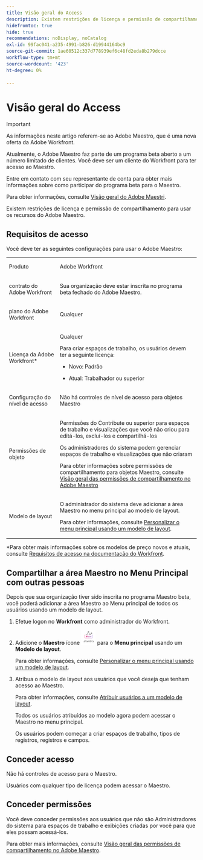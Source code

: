 ```yaml
---
title: Visão geral do Access
description: Existem restrições de licença e permissão de compartilhamento para usar os recursos do Adobe Maestro.
hidefromtoc: true
hide: true
recommendations: noDisplay, noCatalog
exl-id: 99fac041-a235-4991-b826-d19944164bc9
source-git-commit: 1ae60512c337d778939ef6c48fd2eda8b279dcce
workflow-type: tm+mt
source-wordcount: '423'
ht-degree: 0%

---
```


<!--update the metadata with real things when making this public; also update the description with something like this: Not all users in the organization have the same access and permissions to use Adobe Maestro. This article describes the levels of access that users could have to Adobe Maestro. -->
<!--update the title and the metadata title if Maestro is NOT its own product - because the title is too generic for it being a Workfront capability-->

# Visão geral do Access

>[!IMPORTANT]
>
>As informações neste artigo referem-se ao Adobe Maestro, que é uma nova oferta da Adobe Workfront.
>
>Atualmente, o Adobe Maestro faz parte de um programa beta aberto a um número limitado de clientes. Você deve ser um cliente do Workfront para ter acesso ao Maestro.
>
>Entre em contato com seu representante de conta para obter mais informações sobre como participar do programa beta para o Maestro.
>
>Para obter informações, consulte [Visão geral do Adobe Maestri](../maestro-overview.md).

Existem restrições de licença e permissão de compartilhamento para usar os recursos do Adobe Maestro.

## Requisitos de acesso

Você deve ter as seguintes configurações para usar o Adobe Maestro:

<table style="table-layout:auto">
 <col>
 </col>
 <col>
 </col>
 <tbody>
    <tr>
<tr>
<td>
   <p> Produto</p> </td>
   <td>
   <p> Adobe Workfront</p> </td>
  </tr>  
 <td role="rowheader"><p>contrato do Adobe Workfront</p></td>
   <td>
<p>Sua organização deve estar inscrita no programa beta fechado do Adobe Maestro. </p>
   </td>
  </tr>
  <tr>
   <td role="rowheader"><p>plano do Adobe Workfront</p></td>
   <td>
<p>Qualquer</p>
   </td>
  </tr>
  <tr>
   <td role="rowheader"><p>Licença da Adobe Workfront*</p></td>
   <td>
   <p>Qualquer</p>
   Para criar espaços de trabalho, os usuários devem ter a seguinte licença: 
   <ul><li><p>Novo: Padrão</p> </li>
   <li><p>Atual: Trabalhador ou superior</p> </li></ul>
  </td>
  </tr>
  <tr>
   <td role="rowheader"><p>Configuração do nível de acesso</p></td>
   <td> <p>Não há controles de nível de acesso para objetos Maestro</p>  
</td>
  </tr>
<tr>
   <td role="rowheader"><p>Permissões de objeto</p></td>
   <td>
   <p>Permissões do Contribute ou superior para espaços de trabalho e visualizações que você não criou para editá-los, excluí-los e compartilhá-los</p>
    <p>Os administradores do sistema podem gerenciar espaços de trabalho e visualizações que não criaram </p>
   <p>Para obter informações sobre permissões de compartilhamento para objetos Maestro, consulte  
   <a href="../access/sharing-permissions-overview.md">Visão geral das permissões de compartilhamento no Adobe Maestro</a> 
  </td>
  </tr>
<tr>
   <td role="rowheader"><p>Modelo de layout</p></td>
   <td> <p>O administrador do sistema deve adicionar a área Maestro no menu principal ao modelo de layout.</p> 
   <p>Para obter informações, consulte <a href="../../administration-and-setup/customize-workfront/use-layout-templates/customize-main-menu.md">Personalizar o menu principal usando um modelo de layout</a>. </p>  
</td>
  </tr>
 </tbody>
</table>

*Para obter mais informações sobre os modelos de preço novos e atuais, consulte [Requisitos de acesso na documentação do Workfront](/help/quicksilver/administration-and-setup/add-users/access-levels-and-object-permissions/access-level-requirements-in-documentation.md).


## Compartilhar a área Maestro no Menu Principal com outras pessoas

<!--First, contact your account manager to obtain access to the current Maestro closed beta program.-->

Depois que sua organização tiver sido inscrita no programa Maestro beta, você poderá adicionar a área Maestro ao Menu principal de todos os usuários usando um modelo de layout.

1. Efetue logon no **Workfront** como administrador do Workfront.

1. Adicione o **Maestro** ícone ![](assets/maestro-icon.png) para o **Menu principal** usando um **Modelo de layout**.

   Para obter informações, consulte [Personalizar o menu principal usando um modelo de layout](../../administration-and-setup/customize-workfront/use-layout-templates/customize-main-menu.md).

1. Atribua o modelo de layout aos usuários que você deseja que tenham acesso ao Maestro.

   Para obter informações, consulte [Atribuir usuários a um modelo de layout](../../administration-and-setup/customize-workfront/use-layout-templates/assign-users-to-layout-template.md).

   Todos os usuários atribuídos ao modelo agora podem acessar o Maestro no menu principal.

   Os usuários podem começar a criar espaços de trabalho, tipos de registros, registros e campos.

## Conceder acesso

Não há controles de acesso para o Maestro.

Usuários com qualquer tipo de licença podem acessar o Maestro.

## Conceder permissões

Você deve conceder permissões aos usuários que não são Administradores do sistema para espaços de trabalho e exibições criadas por você para que eles possam acessá-los.

Para obter mais informações, consulte [Visão geral das permissões de compartilhamento no Adobe Maestro](/help/quicksilver/maestro/access/sharing-permissions-overview.md).


